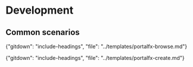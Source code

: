 
<!--When documents are deprecated,they are commented out of this index. -->
<!--When documents are in the main index, they are commented out of this index. -->

# Development

## Common scenarios

  {"gitdown": "include-headings", "file": "../templates/portalfx-browse.md"}

   {"gitdown": "include-headings", "file": "../templates/portalfx-create.md"}

